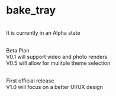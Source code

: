 # bake_tray
<br>It is currently in an Alpha state<br>

<br>Beta Plan<br>
V0.1 will support video and photo renders.<br>
V0.5 will allow for mulitple theme selection<br>

<br>First official release<br>
V1.0 will focus on a better UI/UX design<br>
